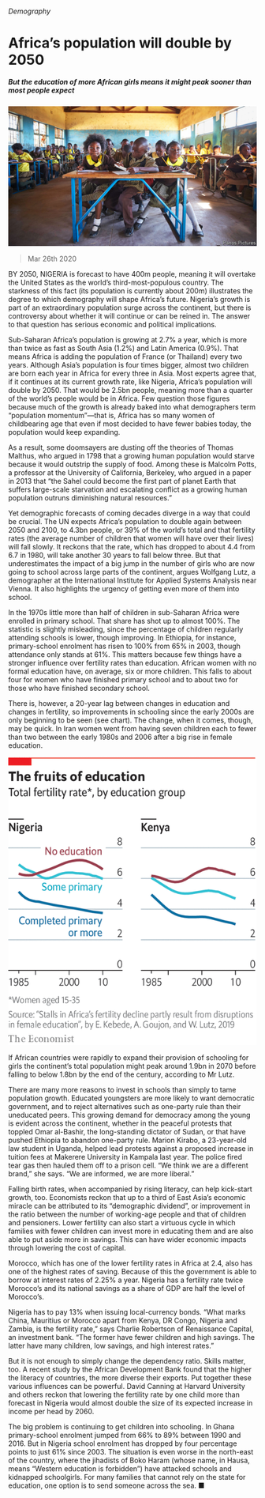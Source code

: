 ###### Demography

# Africa’s population will double by 2050 

##### But the education of more African girls means it might peak sooner than most people expect 

![image](images/20200328_SRP090_0.jpg) 

> Mar 26th 2020 

BY 2050, NIGERIA is forecast to have 400m people, meaning it will overtake the United States as the world’s third-most-populous country. The starkness of this fact (its population is currently about 200m) illustrates the degree to which demography will shape Africa’s future. Nigeria’s growth is part of an extraordinary population surge across the continent, but there is controversy about whether it will continue or can be reined in. The answer to that question has serious economic and political implications.

Sub-Saharan Africa’s population is growing at 2.7% a year, which is more than twice as fast as South Asia (1.2%) and Latin America (0.9%). That means Africa is adding the population of France (or Thailand) every two years. Although Asia’s population is four times bigger, almost two children are born each year in Africa for every three in Asia. Most experts agree that, if it continues at its current growth rate, like Nigeria, Africa’s population will double by 2050. That would be 2.5bn people, meaning more than a quarter of the world’s people would be in Africa. Few question those figures because much of the growth is already baked into what demographers term “population momentum”—that is, Africa has so many women of childbearing age that even if most decided to have fewer babies today, the population would keep expanding.


As a result, some doomsayers are dusting off the theories of Thomas Malthus, who argued in 1798 that a growing human population would starve because it would outstrip the supply of food. Among these is Malcolm Potts, a professor at the University of California, Berkeley, who argued in a paper in 2013 that “the Sahel could become the first part of planet Earth that suffers large-scale starvation and escalating conflict as a growing human population outruns diminishing natural resources.”

Yet demographic forecasts of coming decades diverge in a way that could be crucial. The UN expects Africa’s population to double again between 2050 and 2100, to 4.3bn people, or 39% of the world’s total and that fertility rates (the average number of children that women will have over their lives) will fall slowly. It reckons that the rate, which has dropped to about 4.4 from 6.7 in 1980, will take another 30 years to fall below three. But that underestimates the impact of a big jump in the number of girls who are now going to school across large parts of the continent, argues Wolfgang Lutz, a demographer at the International Institute for Applied Systems Analysis near Vienna. It also highlights the urgency of getting even more of them into school.

In the 1970s little more than half of children in sub-Saharan Africa were enrolled in primary school. That share has shot up to almost 100%. The statistic is slightly misleading, since the percentage of children regularly attending schools is lower, though improving. In Ethiopia, for instance, primary-school enrolment has risen to 100% from 65% in 2003, though attendance only stands at 61%. This matters because few things have a stronger influence over fertility rates than education. African women with no formal education have, on average, six or more children. This falls to about four for women who have finished primary school and to about two for those who have finished secondary school.

There is, however, a 20-year lag between changes in education and changes in fertility, so improvements in schooling since the early 2000s are only beginning to be seen (see chart). The change, when it comes, though, may be quick. In Iran women went from having seven children each to fewer than two between the early 1980s and 2006 after a big rise in female education.

![image](images/20200328_SRC294.png) 


If African countries were rapidly to expand their provision of schooling for girls the continent’s total population might peak around 1.9bn in 2070 before falling to below 1.8bn by the end of the century, according to Mr Lutz.

There are many more reasons to invest in schools than simply to tame population growth. Educated youngsters are more likely to want democratic government, and to reject alternatives such as one-party rule than their uneducated peers. This growing demand for democracy among the young is evident across the continent, whether in the peaceful protests that toppled Omar al-Bashir, the long-standing dictator of Sudan, or that have pushed Ethiopia to abandon one-party rule. Marion Kirabo, a 23-year-old law student in Uganda, helped lead protests against a proposed increase in tuition fees at Makerere University in Kampala last year. The police fired tear gas then hauled them off to a prison cell. “We think we are a different brand,” she says. “We are informed, we are more liberal.”

Falling birth rates, when accompanied by rising literacy, can help kick-start growth, too. Economists reckon that up to a third of East Asia’s economic miracle can be attributed to its “demographic dividend”, or improvement in the ratio between the number of working-age people and that of children and pensioners. Lower fertility can also start a virtuous cycle in which families with fewer children can invest more in educating them and are also able to put aside more in savings. This can have wider economic impacts through lowering the cost of capital.

Morocco, which has one of the lower fertility rates in Africa at 2.4, also has one of the highest rates of saving. Because of this the government is able to borrow at interest rates of 2.25% a year. Nigeria has a fertility rate twice Morocco’s and its national savings as a share of GDP are half the level of Morocco’s.

Nigeria has to pay 13% when issuing local-currency bonds. “What marks China, Mauritius or Morocco apart from Kenya, DR Congo, Nigeria and Zambia, is the fertility rate,” says Charlie Robertson of Renaissance Capital, an investment bank. “The former have fewer children and high savings. The latter have many children, low savings, and high interest rates.”

But it is not enough to simply change the dependency ratio. Skills matter, too. A recent study by the African Development Bank found that the higher the literacy of countries, the more diverse their exports. Put together these various influences can be powerful. David Canning at Harvard University and others reckon that lowering the fertility rate by one child more than forecast in Nigeria would almost double the size of its expected increase in income per head by 2060.

The big problem is continuing to get children into schooling. In Ghana primary-school enrolment jumped from 66% to 89% between 1990 and 2016. But in Nigeria school enrolment has dropped by four percentage points to just 61% since 2003. The situation is even worse in the north-east of the country, where the jihadists of Boko Haram (whose name, in Hausa, means “Western education is forbidden”) have attacked schools and kidnapped schoolgirls. For many families that cannot rely on the state for education, one option is to send someone across the sea. ■

